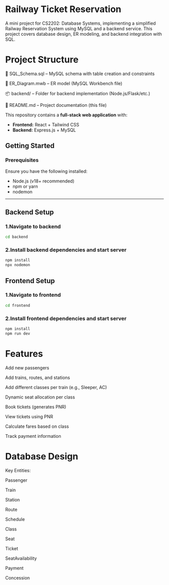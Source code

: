 # Railway Ticket Reservation

A mini project for CS2202: Database Systems, implementing a simplified Railway Reservation System using MySQL and a backend service. This project covers database design, ER modeling, and backend integration with SQL.

# Project Structure
📄 SQL_Schema.sql – MySQL schema with table creation and constraints

🧠 ER_Diagram.mwb – ER model (MySQL Workbench file)

📦 backend/ – Folder for backend implementation (Node.js/Flask/etc.)

📄 README.md – Project documentation (this file)

This repository contains a **full-stack web application** with:

- **Frontend:** React + Tailwind CSS
- **Backend:** Express.js + MySQL

## **Getting Started**

### **Prerequisites**

Ensure you have the following installed:

- Node.js (v18+ recommended)
- npm or yarn
- nodemon

---

## Backend Setup 

### **1.Navigate to backend**

```sh
cd backend
```

### 2.Install backend dependencies and start server

```sh
npm install
npx nodemon
```


## Frontend Setup

### **1.Navigate to frontend**

```sh
cd frontend
```

### 2.Install frontend dependencies and start server

```sh
npm install
npm run dev 
```

# Features
Add new passengers

Add trains, routes, and stations

Add different classes per train (e.g., Sleeper, AC)

Dynamic seat allocation per class

Book tickets (generates PNR)

View tickets using PNR

Calculate fares based on class

Track payment information

# Database Design
Key Entities:

Passenger

Train

Station

Route

Schedule

Class

Seat

Ticket

SeatAvailability

Payment

Concession